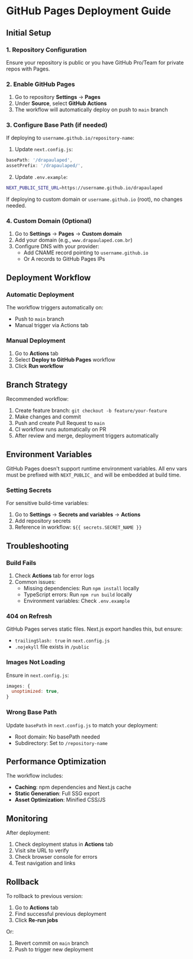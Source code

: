 # GitHub Pages Deployment Guide

## Initial Setup

### 1. Repository Configuration

Ensure your repository is public or you have GitHub Pro/Team for private repos with Pages.

### 2. Enable GitHub Pages

1. Go to repository **Settings** → **Pages**
2. Under **Source**, select **GitHub Actions**
3. The workflow will automatically deploy on push to `main` branch

### 3. Configure Base Path (if needed)

If deploying to `username.github.io/repository-name`:

1. Update `next.config.js`:
```javascript
basePath: '/drapaulaped',
assetPrefix: '/drapaulaped/',
```

2. Update `.env.example`:
```bash
NEXT_PUBLIC_SITE_URL=https://username.github.io/drapaulaped
```

If deploying to custom domain or `username.github.io` (root), no changes needed.

### 4. Custom Domain (Optional)

1. Go to **Settings** → **Pages** → **Custom domain**
2. Add your domain (e.g., `www.drapaulaped.com.br`)
3. Configure DNS with your provider:
   - Add CNAME record pointing to `username.github.io`
   - Or A records to GitHub Pages IPs

## Deployment Workflow

### Automatic Deployment

The workflow triggers automatically on:
- Push to `main` branch
- Manual trigger via Actions tab

### Manual Deployment

1. Go to **Actions** tab
2. Select **Deploy to GitHub Pages** workflow
3. Click **Run workflow**

## Branch Strategy

Recommended workflow:
1. Create feature branch: `git checkout -b feature/your-feature`
2. Make changes and commit
3. Push and create Pull Request to `main`
4. CI workflow runs automatically on PR
5. After review and merge, deployment triggers automatically

## Environment Variables

GitHub Pages doesn't support runtime environment variables. All env vars must be prefixed with `NEXT_PUBLIC_` and will be embedded at build time.

### Setting Secrets

For sensitive build-time variables:
1. Go to **Settings** → **Secrets and variables** → **Actions**
2. Add repository secrets
3. Reference in workflow: `${{ secrets.SECRET_NAME }}`

## Troubleshooting

### Build Fails

1. Check **Actions** tab for error logs
2. Common issues:
   - Missing dependencies: Run `npm install` locally
   - TypeScript errors: Run `npm run build` locally
   - Environment variables: Check `.env.example`

### 404 on Refresh

GitHub Pages serves static files. Next.js export handles this, but ensure:
- `trailingSlash: true` in `next.config.js`
- `.nojekyll` file exists in `/public`

### Images Not Loading

Ensure in `next.config.js`:
```javascript
images: {
  unoptimized: true,
}
```

### Wrong Base Path

Update `basePath` in `next.config.js` to match your deployment:
- Root domain: No basePath needed
- Subdirectory: Set to `/repository-name`

## Performance Optimization

The workflow includes:
- **Caching**: npm dependencies and Next.js cache
- **Static Generation**: Full SSG export
- **Asset Optimization**: Minified CSS/JS

## Monitoring

After deployment:
1. Check deployment status in **Actions** tab
2. Visit site URL to verify
3. Check browser console for errors
4. Test navigation and links

## Rollback

To rollback to previous version:
1. Go to **Actions** tab
2. Find successful previous deployment
3. Click **Re-run jobs**

Or:
1. Revert commit on `main` branch
2. Push to trigger new deployment
